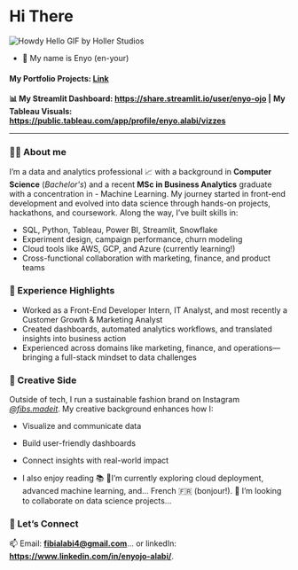 # Hi There
![Howdy Hello GIF by Holler Studios](https://github.com/user-attachments/assets/e70f509a-b416-4782-8699-11d9e893118b)

- 👋 My name is Enyo (en-your)
#### My Portfolio Projects: [Link](https://github.com/enyo-ojo/My-Portfolio/)
**📊 My Streamlit Dashboard: https://share.streamlit.io/user/enyo-ojo |** **My Tableau Visuals: https://public.tableau.com/app/profile/enyo.alabi/vizzes** 
***

### 👩‍💻 About me
I’m a data and analytics professional 📈 with a background in **Computer Science** (*Bachelor's*) and a recent **MSc in Business Analytics** graduate with a concentration in - Machine Learning.
My journey started in front-end development and evolved into data science through hands-on projects, hackathons, and coursework. Along the way, I’ve built skills in:
- SQL, Python, Tableau, Power BI, Streamlit, Snowflake
- Experiment design, campaign performance, churn modeling
- Cloud tools like AWS, GCP, and Azure (currently learning!)
- Cross-functional collaboration with marketing, finance, and product teams

### 💼 Experience Highlights
- Worked as a Front-End Developer Intern, IT Analyst, and most recently a Customer Growth & Marketing Analyst
- Created dashboards, automated analytics workflows, and translated insights into business action
- Experienced across domains like marketing, finance, and operations—bringing a full-stack mindset to data challenges

### 🎨 Creative Side
Outside of tech, I run a sustainable fashion brand on Instagram *[@fibs.madeit](https://www.instagram.com/fibsmadeit/)*. My creative background enhances how I:
- Visualize and communicate data
- Build user-friendly dashboards
- Connect insights with real-world impact

- I also enjoy reading 📚
🌱I’m currently exploring cloud deployment, advanced machine learning, and… French 🇫🇷 (bonjour!).
💞️ I’m looking to collaborate on data science projects...


### 🤝 Let’s Connect
📫 Email: **fibialabi4@gmail.com**... or linkedIn: **https://www.linkedin.com/in/enyojo-alabi/**.
<!---
enyo-ojo/enyo-ojo is a ✨ special ✨ repository because its `README.md` (this file) appears on your GitHub profile.
You can click the Preview link to take a look at your changes.
--->

